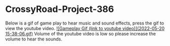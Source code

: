 # CrossyRoad-Project-386
Below is a gif of game play to hear music and sound effects, press the gif to view the youtube video.
[![Gameplay Gif (link to youtube video)](2022-05-20 15-38-06.gif)](https://www.youtube.com/watch?v=ZqiRKHlANSg)
Volume of the youtube video is low so please increase the volume to hear the sounds.
